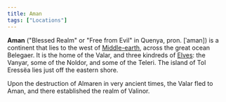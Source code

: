 ```yaml
---
title: Aman
tags: ["Locations"]
---
```

**Aman** ("Blessed Realm" or "Free from Evil" in Quenya, pron.
\[ˈaman\]) is a continent that lies to the west of
[Middle-earth](Middle-earth "wikilink"), across the great ocean
Belegaer. It is the home of the Valar, and three kindreds of
[Elves](Elves "wikilink"): the Vanyar, some of the Noldor, and some of
the Teleri. The island of Tol Eressëa lies just off the eastern shore.

Upon the destruction of Almaren in very ancient times, the Valar fled to
Aman, and there established the realm of Valinor.
